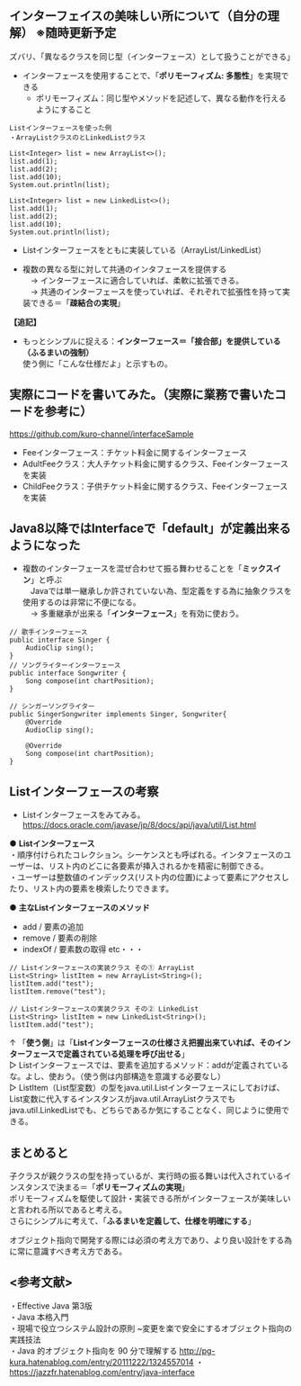 ## インターフェイスの美味しい所について（自分の理解） ※随時更新予定  
ズバリ、「異なるクラスを同じ型（インターフェース）として扱うことができる」
- インターフェースを使用することで、「**ポリモーフィズム: 多態性**」を実現できる
  - ポリモーフィズム：同じ型やメソッドを記述して、異なる動作を行えるようにすること

```
Listインターフェースを使った例
・ArrayListクラスのとLinkedListクラス

List<Integer> list = new ArrayList<>();
list.add(1);
list.add(2);
list.add(10);
System.out.println(list);

List<Integer> list = new LinkedList<>();
list.add(1);
list.add(2);
list.add(10);
System.out.println(list);
```  
- Listインターフェースをともに実装している（ArrayList/LinkedList）

- 複数の異なる型に対して共通のインタフェースを提供する  
　→ インターフェースに適合していれば、柔軟に拡張できる。  
　→ 共通のインターフェースを使っていれば、それぞれで拡張性を持って実装できる＝「**疎結合の実現**」

**【追記】**
- もっとシンプルに捉える：**インターフェース＝「接合部」を提供している（ふるまいの強制）**  
  使う側に「こんな仕様だよ」と示すもの。

## 実際にコードを書いてみた。（実際に業務で書いたコードを参考に）
https://github.com/kuro-channel/interfaceSample

- Feeインターフェース：チケット料金に関するインターフェース  
- AdultFeeクラス：大人チケット料金に関するクラス、Feeインターフェースを実装  
- ChildFeeクラス：子供チケット料金に関するクラス、Feeインターフェースを実装  

## Java8以降ではInterfaceで「default」が定義出来るようになった
- 複数のインターフェースを混ぜ合わせて振る舞わせることを「**ミックスイン**」と呼ぶ  
　Javaでは単一継承しか許されていない為、型定義をする為に抽象クラスを使用するのは非常に不便になる。  
　→ 多重継承が出来る「**インターフェース**」を有効に使おう。
 
```
// 歌手インターフェース
public interface Singer {
	AudioClip sing();
}
// ソングライターインターフェース
public interface Songwriter {
	Song compose(int chartPosition);
}

// シンガーソングライター
public SingerSongwriter implements Singer, Songwriter{
	@Override
	AudioClip sing();
	
	@Override
	Song compose(int chartPosition);
}
```

## Listインターフェースの考察
- Listインターフェースをみてみる。
https://docs.oracle.com/javase/jp/8/docs/api/java/util/List.html

● **Listインターフェース**  
・順序付けられたコレクション。シーケンスとも呼ばれる。インタフェースのユーザーは、リスト内のどこに各要素が挿入されるかを精密に制御できる。  
・ユーザーは整数値のインデックス(リスト内の位置)によって要素にアクセスしたり、リスト内の要素を検索したりできます。  

● **主なListインターフェースのメソッド**  
- add / 要素の追加  
- remove / 要素の削除  
- indexOf / 要素数の取得  etc・・・  

```
// Listインターフェースの実装クラス その① ArrayList
List<String> listItem = new ArrayList<String>();
listItem.add("test");
listItem.remove("test");

// Listインターフェースの実装クラス その② LinkedList
List<String> listItem = new LinkedList<String>();
listItem.add("test");
```
↑ 「**使う側**」は「**Listインターフェースの仕様さえ把握出来ていれば、そのインターフェースで定義されている処理を呼び出せる**」  
 ▷ Listインターフェースでは、要素を追加するメソッド：addが定義されているな。よし、使おう。（使う側は内部構造を意識する必要なし）  
 ▷ ListItem（List型変数）の型をjava.util.Listインターフェースにしておけば、List変数に代入するインスタンスがjava.util.ArrayListクラスでもjava.util.LinkedListでも、どちらであるか気にすることなく、同じように使用できる。
 
## まとめると
子クラスが親クラスの型を持っているが、実行時の振る舞いは代入されているインスタンスで決まる＝「**ポリモーフィズムの実現**」    
ポリモーフィズムを駆使して設計・実装できる所がインターフェースが美味しいと言われる所以であると考える。  
さらにシンプルに考えて、「**ふるまいを定義して、仕様を明確にする**」

オブジェクト指向で開発する際には必須の考え方であり、より良い設計をする為に常に意識すべき考え方である。

## <参考文献>  
・Effective Java 第3版  
・Java 本格入門  
・現場で役立つシステム設計の原則 ~変更を楽で安全にするオブジェクト指向の実践技法  
・Java 的オブジェクト指向を 90 分で理解する http://pg-kura.hatenablog.com/entry/20111222/1324557014
・https://jazzfr.hatenablog.com/entry/java-interface
